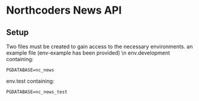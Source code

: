 # Northcoders News API

## Setup

Two files must be created to gain access to the necessary environments. an example file (env-example has been provided)
\n env.development containing:

```
PGDATABASE=nc_news
```

env.test containing:

```
PGDATABASE=nc_news_test
```
